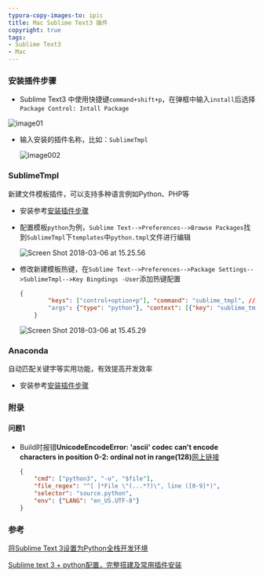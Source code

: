 ```yaml
---
typora-copy-images-to: ipic
title: Mac Sublime Text3 插件
copyright: true
tags: 
- Sublime Text3
- Mac
---
```





### 安装插件步骤

- <span id="jump01">Sublime Text3</span> 中使用快捷键`command+shift+p`，在弹框中输入`install`后选择`Package Control: Intall Package`
<!--more-->
  ![image01](https://ws2.sinaimg.cn/large/006tNc79gy1fp33t7j8htj30d904zaae.jpg)

- 输入安装的插件名称，比如：`SublimeTmpl`

  ![image002](https://ws4.sinaimg.cn/large/006tNc79gy1fp33vxcqk3j30d40biwfd.jpg)

### SublimeTmpl

新建文件模板插件，可以支持多种语言例如Python、PHP等

- 安装参考[安装插件步骤](#jump01)

- 配置模板`python`为例，`Sublime Text-->Preferences-->Browse Packages`找到`SublimeTmpl`下`templates`中`python.tmpl`文件进行编辑

  ![Screen Shot 2018-03-06 at 15.25.56](https://ws4.sinaimg.cn/large/006tNc79gy1fp34paajchj30cd0a0mzf.jpg)

- 修改新建模板热键，在`Sublime Text-->Preferences-->Package Settings-->SublimeTmpl-->Key Bingdings -User`添加热键配置

  ```json
  {
          "keys": ["control+option+p"], "command": "sublime_tmpl", // windows key: "ctrl+alt+p"
          "args": {"type": "python"}, "context": [{"key": "sublime_tmpl.python"}]
      }
  ```

  ![Screen Shot 2018-03-06 at 15.45.29](https://ws2.sinaimg.cn/large/006tNc79gy1fp357fkqnmj30c909ljtf.jpg)

### Anaconda

自动匹配关键字等实用功能，有效提高开发效率

- 安装参考[安装插件步骤](#jump01)

### 附录

#### 问题1

- Build时报错**UnicodeEncodeError: 'ascii' codec can't encode characters in position 0-2: ordinal not in range(128)**[网上链接](https://stackoverflow.com/questions/15166076/sublime-text-2-encoding-error-with-python3-build/15174760#15174760)

  ```json
  {
      "cmd": ["python3", "-u", "$file"],
      "file_regex": "^[ ]*File \"(...*?)\", line ([0-9]*)",
      "selector": "source.python",
      "env": {"LANG": "en_US.UTF-8"}
  }
  ```


### 参考

[将Sublime Text 3设置为Python全栈开发环境](http://lib.csdn.net/article/python/63800)

[Sublime text 3 + python配置，完整搭建及常用插件安装](http://www.cnblogs.com/honkly/p/6599642.html)
